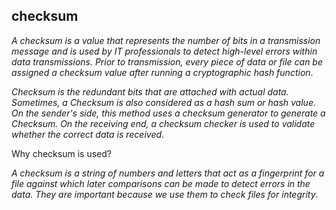 ## checksum
_A checksum is a value that represents the number of bits in a transmission message and is used by IT professionals to detect high-level errors within data transmissions. Prior to transmission, every piece of data or file can be assigned a checksum value after running a cryptographic hash function_.

_Checksum is the redundant bits that are attached with actual data. Sometimes, a Checksum is also considered as a hash sum or hash value. On the sender's side, this method uses a checksum generator to generate a Checksum. On the receiving end, a checksum checker is used to validate whether the correct data is received_.

Why checksum is used?

_A checksum is a string of numbers and letters that act as a fingerprint for a file against which later comparisons can be made to detect errors in the data. They are important because we use them to check files for integrity_.
